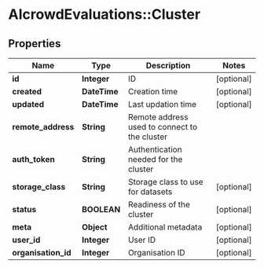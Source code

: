 # AIcrowdEvaluations::Cluster

## Properties
Name | Type | Description | Notes
------------ | ------------- | ------------- | -------------
**id** | **Integer** | ID | [optional] 
**created** | **DateTime** | Creation time | [optional] 
**updated** | **DateTime** | Last updation time | [optional] 
**remote_address** | **String** | Remote address used to connect to the cluster | 
**auth_token** | **String** | Authentication needed for the cluster | 
**storage_class** | **String** | Storage class to use for datasets | [optional] 
**status** | **BOOLEAN** | Readiness of the cluster | [optional] 
**meta** | **Object** | Additional metadata | [optional] 
**user_id** | **Integer** | User ID | [optional] 
**organisation_id** | **Integer** | Organisation ID | [optional] 


